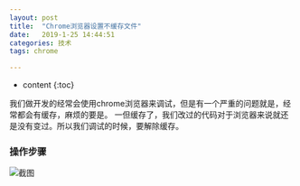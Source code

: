 ```yaml
---
layout: post
title:  "Chrome浏览器设置不缓存文件"
date:   2019-1-25 14:44:51
categories: 技术
tags: chrome

---
```

* content
{:toc}

我们做开发的经常会使用chrome浏览器来调试，但是有一个严重的问题就是，经常都会有缓存，麻烦的要是。
一但缓存了，我们改过的代码对于浏览器来说就还是没有变过。所以我们调试的时候，要解除缓存。








### 操作步骤
![截图](https://raw.githubusercontent.com/Stong-chen/Stong-chen.github.io/master/file/2019-01-25/5c4ab1b75547e.png)